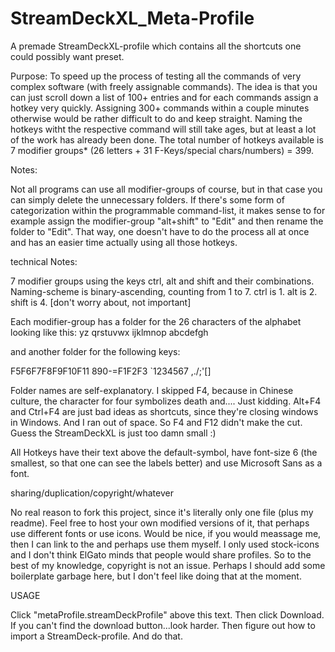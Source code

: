 # StreamDeckXL_Meta-Profile
A premade StreamDeckXL-profile which contains all the shortcuts one could possibly want preset.

Purpose:
To speed up the process of testing all the commands of very complex software (with freely assignable commands).
The idea is that you can just scroll down a list of 100+ entries and for each commands assign a hotkey very quickly.
Assigning 300+ commands within a couple minutes otherwise would be rather difficult to do and keep straight.
Naming the hotkeys witht the respective command will still take ages, but at least a lot of the work has already been done.
The total number of hotkeys available is 7 modifier groups* (26 letters + 31 F-Keys/special chars/numbers) = 399.

Notes:

Not all programs can use all modifier-groups of course, but in that case you can simply delete the unnecessary folders.
If there's some form of categorization within the programmable command-list, it makes sense to for example assign the modifier-group "alt+shift" to "Edit" and then rename the folder to "Edit".
That way, one doesn't have to do the process all at once and has an easier time actually using all those hotkeys.

technical Notes:

7 modifier groups using the keys ctrl, alt and shift and their combinations.
Naming-scheme is binary-ascending, counting from 1 to 7.
ctrl is 1. alt is 2. shift is 4.
[don't worry about, not important]

Each modifier-group has a folder for the 26 characters of the alphabet looking like this:
      yz
qrstuvwx
ijklmnop
abcdefgh

and another folder for the following keys:

F5F6F7F8F9F10F11
890-=F1F2F3
`1234567
,./;'\[]

Folder names are self-explanatory.
I skipped F4, because in Chinese culture, the character for four symbolizes death and....
Just kidding. Alt+F4 and Ctrl+F4 are just bad ideas as shortcuts, since they're closing windows in Windows.
And I ran out of space. So F4 and F12 didn't make the cut.
Guess the StreamDeckXL is just too damn small :)

All Hotkeys have their text above the default-symbol, have font-size 6 (the smallest, so that one can see the labels better)
and use Microsoft Sans as a font.

sharing/duplication/copyright/whatever

No real reason to fork this project, since it's literally only one file (plus my readme).
Feel free to host your own modified versions of it, that perhaps use different fonts or use icons.
Would be nice, if you would meassage me, then I can link to the and perhaps use them myself.
I only used stock-icons and I don't think ElGato minds that people would share profiles.
So to the best of my knowledge, copyright is not an issue.
Perhaps I should add some boilerplate garbage here, but I don't feel like doing that at the moment.

USAGE

Click "metaProfile.streamDeckProfile" above this text. Then click Download.
If you can't find the download button...look harder.
Then figure out how to import a StreamDeck-profile. And do that.
